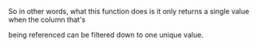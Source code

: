 

So in other words, what this function does is it only returns a single value when the column that's

being referenced can be filtered down to one unique value.